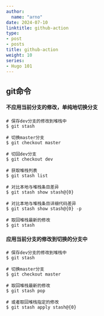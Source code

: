 ```yaml
---
author:
  name: "arno"
date: 2024-07-10
linktitle: github-action
type:
- post
- posts
title: github-action
weight: 10
series:
- Hugo 101
---
```



## git命令
#### 不应用当前分支的修改，单纯地切换分支
```
# 保存dev分支的修改到堆栈中
$ git stash

# 切换master分支
$ git checkout master

# 切回dev分支
$ git checkout dev

# 获取堆栈列表
$ git stash list

# 对比本地与堆栈条目差异
$ git stash show stash@{0}

# 对比本地与堆栈条目详细代码差异
$ git stash show stash@{0} -p

# 取回堆栈最新的修改
$ git stash
```
#### 应用当前分支的修改到切换的分支中
```
# 保存dev分支的修改到堆栈中
$ git stash

# 切换master分支
$ git checkout master

# 取回堆栈最新的修改
$ git stash pop

# 或者取回堆栈指定的修改
$ git stash apply stash@{0}

```
